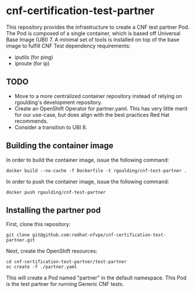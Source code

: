 # cnf-certification-test-partner

This repository provides the infrastructure to create a CNF test partner Pod.  The Pod is composed of a single
container, which is based off Universal Base Image (UBI) 7.  A minimal set of tools is installed on top of the base
image to fulfill CNF Test dependency requirements:

* iputils (for ping)
* iproute (for ip)

## TODO

* Move to a more centralized container repository instead of relying on rgoulding's development repository.
* Create an OpenShift Operator for partner.yaml.  This has very little merit for our use-case, but does align with the
  best practices Red Hat recommends.
* Consider a transition to UBI 8.

## Building the container image

In order to build the container image, issue the following command:

```shell script
docker build --no-cache -f Dockerfile -t rgoulding/cnf-test-partner .
```

In order to push the container image, issue the following command:

```shell script
docker push rgoulding/cnf-test-partner
```

## Installing the partner pod

First, clone this repository:

```shell script
git clone git@github.com:redhat-nfvpe/cnf-certification-test-partner.git
```

Next, create the OpenShift resources:

```shell script
cd cnf-certification-test-partner/test-partner
oc create -f ./partner.yaml
```

This will create a Pod named "partner" in the default namespace.  This Pod is the test partner for running Generic CNF
tests.
